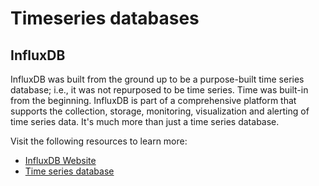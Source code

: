 # Timeseries databases

## InfluxDB

InfluxDB was built from the ground up to be a purpose-built time series database; i.e., it was not repurposed to be time series. Time was built-in from the beginning. InfluxDB is part of a comprehensive platform that supports the collection, storage, monitoring, visualization and alerting of time series data. It's much more than just a time series database.

Visit the following resources to learn more:

- [InfluxDB Website](https://www.influxdata.com/)
- [Time series database](https://www.influxdata.com/time-series-database/)
